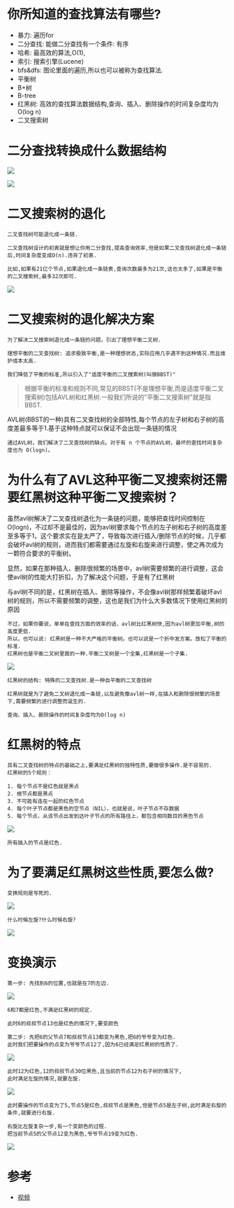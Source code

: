 # 你所知道的查找算法有哪些?

- 暴力: 遍历for
- 二分查找: 能做二分查找有一个条件: 有序
- 哈希: 最高效的算法,O(1),
- 索引: 搜索引擎(Lucene)
- bfs&dfs: 图论里面的遍历,所以也可以被称为查找算法.
- 平衡树
- B+树
- B-tree
- 红黑树: 高效的查找算法数据结构,查询、插入、删除操作的时间复杂度均为O(log n)
- 二叉搜索树

# 二分查找转换成什么数据结构

![](../pics/二分查找转换成数据结构就是二叉查找树01.png)

![](../pics/二分查找转换成数据结构就是二叉查找树02.png)

# 二叉搜索树的退化

    二叉查找树可能退化成一条链.
    
    二叉查找树设计的初衷就是想让你用二分查找,提高查询效率,但是如果二叉查找树退化成一条链后,时间复杂度变成O(n).违背了初衷.

    比如,如果有21亿个节点,如果退化成一条链表,查询次数最多为21次,这也太多了,如果是平衡的二叉搜索树,最多32次即可.

![](../pics/二叉查找树退化成链表.png)

# 二叉搜索树的退化解决方案
    
    为了解决二叉搜索树退化成一条链的问题，引出了理想平衡二叉树.
    
    理想平衡的二叉查找树: 追求极致平衡,是一种理想状态,实际应用几乎遇不到这种情况.而且维护成本太高.
    
    我们降低了平衡的标准,所以引入了"适度平衡的二叉搜索树(叫做BBST)"
    
>根据平衡的标准和规则不同,常见的BBST(不是理想平衡,而是适度平衡二叉搜索树)包括AVL树和红黑树.一般我们所说的"平衡二叉搜索树"就是指BBST.
    
AVL树(BBST的一种)具有二叉查找树的全部特性,每个节点的左子树和右子树的高度差最多等于1.基于这种特点就可以保证不会出现一条链的情况

    通过AVL树，我们解决了二叉查找树的缺点。对于有 n 个节点的AVL树，最坏的查找时间复杂度也为 O(logn)。

# 为什么有了AVL这种平衡二叉搜索树还需要红黑树这种平衡二叉搜索树？

虽然avl树解决了二叉查找树退化为一条链的问题，能够把查找时间控制在 O(logn)，不过却不是最佳的，因为avl树要求每个节点的左子树和右子树的高度差至多等于1，这个要求实在是太严了，导致每次进行插入/删除节点的时候，几乎都会破坏avl树的规则，进而我们都需要通过左旋和右旋来进行调整，使之再次成为一颗符合要求的平衡树。

显然，如果在那种插入、删除很频繁的场景中，avl树需要频繁的进行调整，这会使avl树的性能大打折扣，为了解决这个问题，于是有了红黑树

与avl树不同的是，红黑树在插入、删除等操作，不会像avl树那样频繁着破坏avl树的规则，所以不需要频繁的调整，这也是我们为什么大多数情况下使用红黑树的原因

    不过，如果你要说，单单在查找方面的效率的话，avl树比红黑树快,因为avl树更加平衡,树的高度更低.
    所以，也可以说: 红黑树是一种不大严格的平衡树。也可以说是一个折中发方案。放松了平衡的标准.
    红黑树也是平衡二叉树里面的一种.平衡二叉树是一个全集,红黑树是一个子集.

![](../pics/红黑树的结构.png)

    红黑树的结构: 特殊的二叉查找树.是一种自平衡的二叉查找树

    红黑树就是为了避免二叉树退化成一条链,以及避免像avl树一样,在插入和删除很频繁的场景下,需要频繁的进行调整而诞生的.

    查询、插入、删除操作的时间复杂度均为O(log n)

# 红黑树的特点

    具有二叉查找树的特点的基础之上,要满足红黑树的独特性质,要做很多操作.是不容易的.
    红黑树的5个规则：
    
    1. 每个节点不是红色就是黑点
    2. 根节点都是黑点
    3. 不可能有连在一起的红色节点
    4. 每个叶子节点都是黑色的空节点（NIL），也就是说，叶子节点不存数据
    5. 每个节点，从该节点出发到达叶子节点的所有路径上，都包含相同数目的黑色节点
    
![](../pics/红黑树的性质.png)

    所有插入的节点是红色.

# 为了要满足红黑树这些性质,要怎么做?

    变换规则是写死的.
    
![](../pics/变换规则01.png)

    什么时候左旋?什么时候右旋?

![](../pics/变换规则02.png)

# 变换演示

    第一步: 先找到6的位置,也就是在7的左边.

![](../pics/插入6-01.png)

    6和7都是红色,不满足红黑树的规定.
    
    此时6的叔叔节点13也是红色的情况下,要变颜色
    
    第二步: 先把6的父节点7和叔叔节点13都变为黑色,把6的爷爷变为红色.
    此时我们把要操作的点变为爷爷节点12了,因为6已经满足红黑树的性质了.

![](../pics/插入6-02.png)

    此时12为红色,12的叔叔节点30位黑色,且当前的节点12为右子树的情况下,
    此时满足左旋的情况,就要左旋.
    
![](../pics/插入6-03.png)

    此时要操作的节点变为了5,节点5是红色,叔叔节点是黑色,但是节点5是左子树,此时满足右旋的条件,就要进行右旋.

    右旋比左旋复杂一步,有一个变颜色的过程.
    把当前节点5的父节点12变为黑色,爷爷节点19变为红色.
    
![](../pics/插入6-04.png)
    
# 参考

- [视频](https://www.bilibili.com/video/av70884620?p=4)